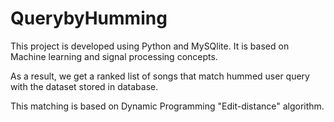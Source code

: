 # QuerybyHumming

This project is developed using Python and MySQlite. It is based on Machine learning and signal processing concepts.

As a result, we get a ranked list of songs that match hummed user query with the dataset stored in database.

This matching is based on Dynamic Programming "Edit-distance" algorithm.
